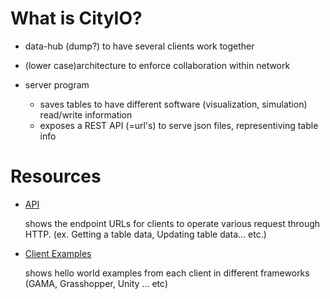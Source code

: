 # What is CityIO?

- data-hub (dump?) to have several clients work together

- (lower case)architecture to enforce collaboration within network

- server program
  - saves tables to have different software (visualization, simulation) read/write information
  - exposes a REST API (=url's) to serve json files, representiving table info

# Resources

- [API](https://github.com/mitmedialab/cityioserver/wiki/API)

    shows the endpoint URLs for clients to operate various request through HTTP. (ex. Getting a table data, Updating table data... etc.)

- [Client Examples](https://github.com/mitmedialab/cityioserver/wiki/Client-Examples)

    shows hello world examples from each client in different frameworks (GAMA, Grasshopper, Unity ... etc)
